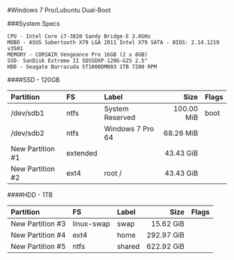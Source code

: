#Windows 7 Pro/Lubuntu Dual-Boot

###System Specs

    CPU - Intel Core i7-3820 Sandy Bridge-E 3.6GHz
    MOBO - ASUS Sabertooth X79 LGA 2011 Intel X79 SATA - BIOS: 2.14.1219 v3501
    MEMORY - CORSAIR Vengeance Pro 16GB (2 x 8GB)
    SSD- SanDisk Extreme II SDSSDXP-120G-G25 2.5"
    HDD - Seagate Barracuda ST1000DM003 1TB 7200 RPM

####SSD - 120GB


| Partition | FS | Label | Size | Flags |
| :-------- | :--- | :-------------- | ---------: | :--- |
| /dev/sdb1 | ntfs | System Reserved | 100.00 MiB | boot |
| /dev/sdb2 | ntfs | Windows 7 Pro 64 | 68.26 MiB |  |
| New Partition #1 | extended |  | 43.43 GiB |  |
| New Partition #2 | ext4 | root / | 43.43 GiB |  |


####HDD - 1TB

| Partition | FS | Label | Size | Flags |
| :-------- | :--- | :-------------- | ---------: | :--- |
| New Partition #3 | linux-swap | swap | 15.62 GiB |  | 
| New Partition #4 | ext4 | home | 292.97 GiB |  |
| New Partition #5 | ntfs | shared | 622.92 GiB |  |

